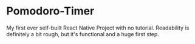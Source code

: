 # Pomodoro-Timer
My first ever self-built React Native Project with no tutorial. Readability is definitely a bit rough, but it's functional and a huge first step.
